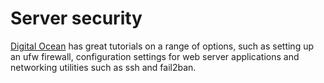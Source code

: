 # Server security

[Digital Ocean](https://www.digitalocean.com/community/tutorials?q=firewall) has great tutorials on a range of options, such as setting up an ufw firewall, configuration settings for web server applications and networking utilities such as ssh and fail2ban.